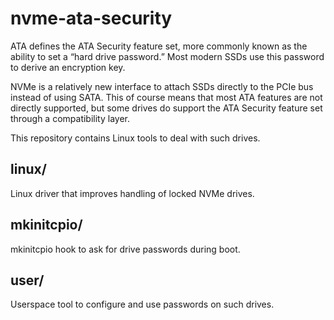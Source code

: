 # nvme-ata-security

ATA defines the ATA Security feature set, more commonly known as the ability to 
set a “hard drive password.” Most modern SSDs use this password to derive an 
encryption key.

NVMe is a relatively new interface to attach SSDs directly to the PCIe bus 
instead of using SATA. This of course means that most ATA features are not 
directly supported, but some drives do support the ATA Security feature set 
through a compatibility layer.

This repository contains Linux tools to deal with such drives.

## linux/

Linux driver that improves handling of locked NVMe drives.

## mkinitcpio/

mkinitcpio hook to ask for drive passwords during boot.

## user/

Userspace tool to configure and use passwords on such drives.
